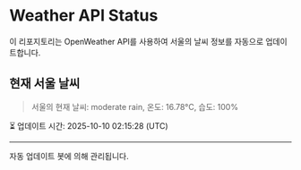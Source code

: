 
# Weather API Status

이 리포지토리는 OpenWeather API를 사용하여 서울의 날씨 정보를 자동으로 업데이트합니다.

## 현재 서울 날씨
> 서울의 현재 날씨: moderate rain, 온도: 16.78°C, 습도: 100%

⏳ 업데이트 시간: 2025-10-10 02:15:28 (UTC)

---
자동 업데이트 봇에 의해 관리됩니다.
